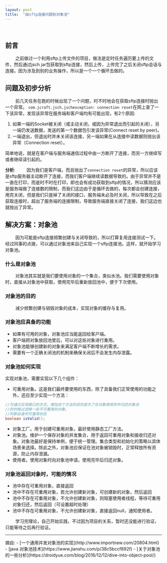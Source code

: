 ```yaml
---
layout: post
title:  "由sftp连接问题到对象池"
---
```


<br>

## 前言
&ensp; &ensp; &ensp; 之前做过一个利用sftp上传文件的项目，做法是定时任务遍历要上传的文件，然后通过jsch jar包获取到sftp连接，然后上传，上传完了之后关闭sftp会话与连接。因为涉及到别的业务操作，所以是一个一个循环去做的。

## 问题及初步分析
&ensp; &ensp; &ensp; 前几天任务在跑的时候出现了一个问题，时不时地会在获取sftp连接时抛出一个异常。
`com.jcraft.jsch.jschexception: connection reset`在网上查了一下该异常，发现该异常在服务端和客户端均有可能出现，有2个原因:
1. 如果一端的Socket被关闭（或主动关闭，或因为异常退出而引起的关闭），另一端仍发送数据，发送的第一个数据包引发该异常(Connect reset by peer)。
2. 一端退出，但退出时并未关闭该连接，另一端如果在从连接中读数据则抛出该异常（Connection reset）。

简单地说，就是在客户端与服务端通信过程中由一方断开了连接，而另一方继续写或者继续读引起的。

**分析**:
&ensp; &ensp; &ensp; 因为我们是客户端，而且抛出了`connection reset`的异常，所以应该是sftp服务器主动断开了连接，而我们客户端继续读数据导致的。由于异常并不是一直在打印，而是时不时在打印，即也会有成功获取到sftp的情况，所以猜测应该是服务端做了连接数的限制，而我们这边由于是循环去做的，每次都会创建连接，用完关闭，但是我们只是掉了关闭的接口，服务端未必及时关闭，所以导致在之后获取连接时，超出了服务端的连接限制，导致服务端直接关闭了连接，我们这边也就抛出了异常。

## 解决方案：对象池
&ensp; &ensp; &ensp; 因为可能是sftp连接频繁创建与关闭导致的，所以打算复用连接测试一下。经过同事的点拨，可以通过对象池来自己实现一个sftp连接池。这样，就开始学习对象池。

### 什么是对象池
&ensp; &ensp; &ensp; 对象池其实就是我们要使用对象的一个集合，类似水池。我们需要使用对象时，直接从对象池中获取，使用完毕后重新放回池中，便于下次使用。
### 对象池的目的
&ensp; &ensp; &ensp; 减少频繁创建与销毁对象的成本，实现对象的缓存与复用。

### 对象池应具备的功能

- 如果有可用的对象，对象池应当能返回给客户端。
- 客户端把对象放回池里后，可以对这些对象进行重用。
- 对象池能够创建新的对象来满足客户端不断增长的需求。
- 需要有一个正确关闭池的机制来确保关闭后不会发生内存泄露。

### 对象池如何实现
实现对象池，需要实现以下几个组件：
- 可重用对象。这是我们最终要使用的东西，除了具备我们正常使用的功能之外，还应至少实现一个方法：

``` java
//可通过实现接口的方式。增加这个方法的目的是为了在对象使用完毕归还对象池
//的时候过滤掉一些不可重用的对象。
//判断自身的可重用状态
boolean isValid();
```

- 对象工厂。用于创建可重用对象，最好使用静态工厂方法。
- 对象池。维护一个保存对象的并发集合，用于返回可重用对象和接收归还对象。对象池最好是保持单例，便于统一管理。集合类型和初始化的策略以具体场景来选择。除此之外，对象池应保证在池对象被销毁时，正常释放所有资源，防止内存泄漏。
- 使用者。使用对象时向对象池申请，使用完毕后归还对象。
### 对象池返回对象时，可能的情况
- 池中存在可重用对象，直接返回
- 池中不存在可重用对象，若允许创建新对象，可创建新的对象，然后返回
- 池中不存在可重用对象，不允许创建新对象，则阻塞使用者线程，等待可重用对象归还，然后返回（可设置超时处理）
- 池中不存在可重用对象，不允许创建新对象，直接返回null，通知使用者。

&ensp; &ensp; &ensp; 学习完理论，自己开始实践，不过因为项目的关系，暂时还没能进行验证，只能等待之后再行验证。

<hr>
摘自:
- [一个通用并发对象池的实现](http://www.importnew.com/20804.html)
- [java 对象池技术](https://www.jianshu.com/p/38c5bccf892f)
- [关于对象池的一些分析](https://droidyue.com/blog/2016/12/12/dive-into-object-pool/)
